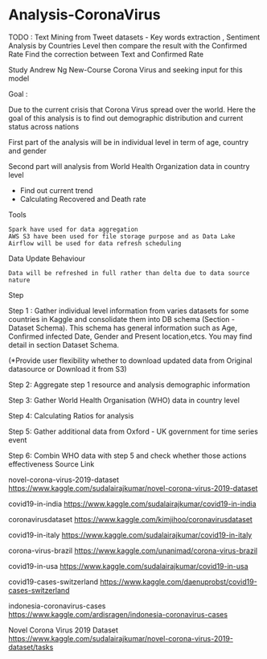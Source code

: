 # Analysis-CoronaVirus

TODO :  Text Mining from Tweet datasets - Key words extraction , Sentiment Analysis by Countries Level
        then compare the result with the Confirmed Rate
        Find the correction between Text and Confirmed Rate
  
  Study Andrew Ng New-Course Corona Virus and seeking input for this model
        
        
Goal :

Due to the current crisis that Corona Virus spread over the world. Here the goal of this analysis is to find out demographic distribution and current status across nations

First part of the analysis will be in individual level in term of age, country and gender

Second part will analysis from World Health Organization data in country level

* Find out current trend
* Calculating Recovered and Death rate

Tools

    Spark have used for data aggregation
    AWS S3 have been used for file storage purpose and as Data Lake
    Airflow will be used for data refresh scheduling

Data Update Behaviour

    Data will be refreshed in full rather than delta due to data source nature

Step

Step 1 : Gather individual level information from varies datasets for some countries in Kaggle and consolidate them into DB schema (Section - Dataset Schema). This schema has general information such as Age, Confirmed infected Date, Gender and Present location,etcs. You may find detail in section Dataset Schema.

(*Provide user flexibility whether to download updated data from Original datasource or Download it from S3)

Step 2: Aggregate step 1 resource and analysis demographic information

Step 3: Gather World Health Organisation (WHO) data in country level

Step 4: Calculating Ratios for analysis

Step 5: Gather additional data from Oxford - UK government for time series event

Step 6: Combin WHO data with step 5 and check whether those actions effectiveness
Source Link

novel-corona-virus-2019-dataset https://www.kaggle.com/sudalairajkumar/novel-corona-virus-2019-dataset

covid19-in-india https://www.kaggle.com/sudalairajkumar/covid19-in-india

coronavirusdataset https://www.kaggle.com/kimjihoo/coronavirusdataset

covid19-in-italy https://www.kaggle.com/sudalairajkumar/covid19-in-italy

corona-virus-brazil https://www.kaggle.com/unanimad/corona-virus-brazil

covid19-in-usa https://www.kaggle.com/sudalairajkumar/covid19-in-usa

covid19-cases-switzerland https://www.kaggle.com/daenuprobst/covid19-cases-switzerland

indonesia-coronavirus-cases https://www.kaggle.com/ardisragen/indonesia-coronavirus-cases

Novel Corona Virus 2019 Dataset https://www.kaggle.com/sudalairajkumar/novel-corona-virus-2019-dataset/tasks
